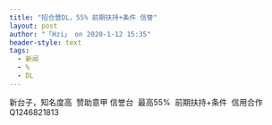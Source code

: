 ```yaml
---
title: "招合营DL，55% 前期扶持+条件 信誉"
layout: post
author: "「Hzi」 on 2020-1-12 15:35"
header-style: text
tags:
  - 新闻
  - %
  - DL
---
```


<head></head>
<body>
  新台子，知名度高&nbsp;&nbsp;赞助意甲 信誉台&nbsp;&nbsp;最高55%&nbsp;&nbsp;前期扶持+条件&nbsp;&nbsp;信用合作Q1246821813
 <br>
</body>


